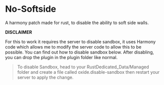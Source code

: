 # No-Softside
A harmony patch made for rust, to disable the ability to soft side walls.

**DISCLAIMER**

For this to work it requires the server to disable sandbox, it uses Harmony code which allows me to modify the server code to allow this to be possible. You can find out how to disable sandbox below. After disabling, you can drop the plugin in the plugin folder like normal.

> To disable Sandbox, head to your RustDedicated_Data/Managed folder and create a file called 
oxide.disable-sandbox then restart your server to apply the change.
 
